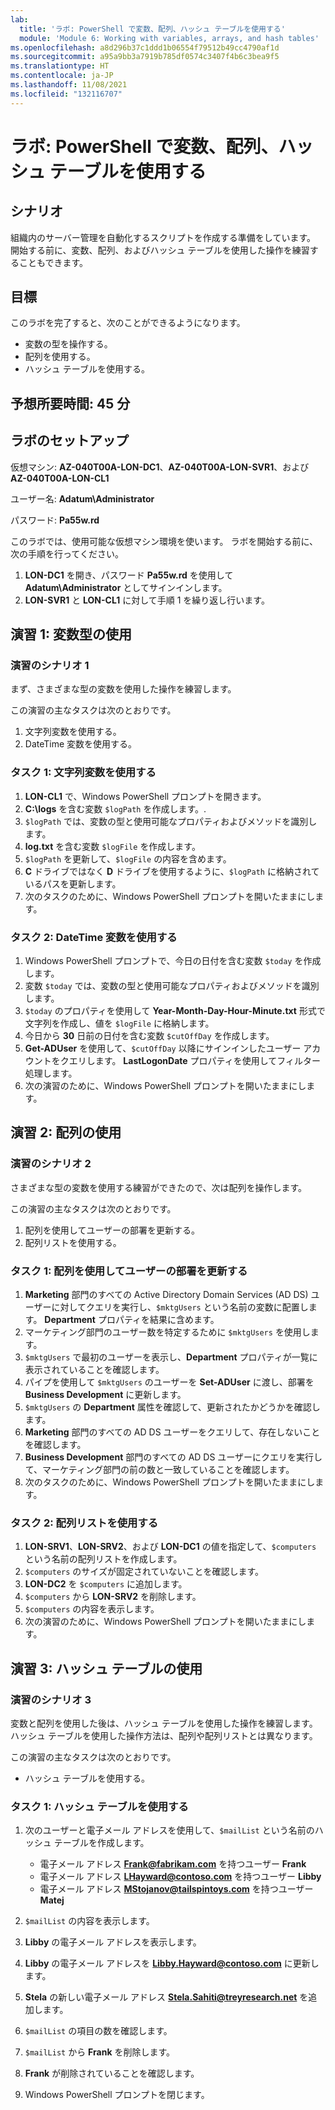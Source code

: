 ```yaml
---
lab:
  title: 'ラボ: PowerShell で変数、配列、ハッシュ テーブルを使用する'
  module: 'Module 6: Working with variables, arrays, and hash tables'
ms.openlocfilehash: a8d296b37c1ddd1b06554f79512b49cc4790af1d
ms.sourcegitcommit: a95a9bb3a7919b785df0574c3407f4b6c3bea9f5
ms.translationtype: HT
ms.contentlocale: ja-JP
ms.lasthandoff: 11/08/2021
ms.locfileid: "132116707"
---
```

# <a name="lab-using-variables-arrays-and-hash-tables-in-powershell"></a>ラボ: PowerShell で変数、配列、ハッシュ テーブルを使用する

## <a name="scenario"></a>シナリオ

組織内のサーバー管理を自動化するスクリプトを作成する準備をしています。 開始する前に、変数、配列、およびハッシュ テーブルを使用した操作を練習することもできます。

## <a name="objectives"></a>目標

このラボを完了すると、次のことができるようになります。

- 変数の型を操作する。
- 配列を使用する。
- ハッシュ テーブルを使用する。

## <a name="estimated-time-45-minutes"></a>予想所要時間: 45 分

## <a name="lab-setup"></a>ラボのセットアップ

仮想マシン: **AZ-040T00A-LON-DC1**、**AZ-040T00A-LON-SVR1**、および **AZ-040T00A-LON-CL1**

ユーザー名: **Adatum\\Administrator**

パスワード: **Pa55w.rd**

このラボでは、使用可能な仮想マシン環境を使います。 ラボを開始する前に、次の手順を行ってください。

1. **LON-DC1** を開き、パスワード **Pa55w.rd** を使用して **Adatum\\Administrator** としてサインインします。
1. **LON-SVR1** と **LON-CL1** に対して手順 1 を繰り返し行います。

## <a name="exercise-1-working-with-variable-types"></a>演習 1: 変数型の使用

### <a name="exercise-scenario-1"></a>演習のシナリオ 1

まず、さまざまな型の変数を使用した操作を練習します。

この演習の主なタスクは次のとおりです。

1. 文字列変数を使用する。
1. DateTime 変数を使用する。

### <a name="task-1-use-string-variables"></a>タスク 1: 文字列変数を使用する

1. **LON-CL1** で、Windows PowerShell プロンプトを開きます。
1. **C:\logs** を含む変数 `$logPath` を作成します。\.
1. `$logPath` では、変数の型と使用可能なプロパティおよびメソッドを識別します。
1. **log.txt** を含む変数 `$logFile` を作成します。
1. `$logPath` を更新して、`$logFile` の内容を含めます。
1. **C** ドライブではなく **D** ドライブを使用するように、`$logPath` に格納されているパスを更新します。
1. 次のタスクのために、Windows PowerShell プロンプトを開いたままにします。

### <a name="task-2-use-datetime-variables"></a>タスク 2: DateTime 変数を使用する

1. Windows PowerShell プロンプトで、今日の日付を含む変数 `$today` を作成します。
1. 変数 `$today` では、変数の型と使用可能なプロパティおよびメソッドを識別します。
1. `$today` のプロパティを使用して **Year-Month-Day-Hour-Minute.txt** 形式で文字列を作成し、値を `$logFile` に格納します。
1. 今日から **30** 日前の日付を含む変数 `$cutOffDay` を作成します。
1. **Get-ADUser** を使用して、`$cutOffDay` 以降にサインインしたユーザー アカウントをクエリします。 **LastLogonDate** プロパティを使用してフィルター処理します。
1. 次の演習のために、Windows PowerShell プロンプトを開いたままにします。

## <a name="exercise-2-using-arrays"></a>演習 2: 配列の使用

### <a name="exercise-scenario-2"></a>演習のシナリオ 2

さまざまな型の変数を使用する練習ができたので、次は配列を操作します。

この演習の主なタスクは次のとおりです。

1. 配列を使用してユーザーの部署を更新する。
1. 配列リストを使用する。

### <a name="task-1-use-an-array-to-update-the-department-for-users"></a>タスク 1: 配列を使用してユーザーの部署を更新する

1. **Marketing** 部門のすべての Active Directory Domain Services (AD DS) ユーザーに対してクエリを実行し、`$mktgUsers` という名前の変数に配置します。 **Department** プロパティを結果に含めます。
1. マーケティング部門のユーザー数を特定するために `$mktgUsers` を使用します。
1. `$mktgUsers` で最初のユーザーを表示し、**Department** プロパティが一覧に表示されていることを確認します。
1. パイプを使用して `$mktgUsers` のユーザーを **Set-ADUser** に渡し、部署を **Business Development** に更新します。
1. `$mktgUsers` の **Department** 属性を確認して、更新されたかどうかを確認します。
1. **Marketing** 部門のすべての AD DS ユーザーをクエリして、存在しないことを確認します。
1. **Business Development** 部門のすべての AD DS ユーザーにクエリを実行して、マーケティング部門の前の数と一致していることを確認します。
1. 次のタスクのために、Windows PowerShell プロンプトを開いたままにします。

### <a name="task-2-use-an-array-list"></a>タスク 2: 配列リストを使用する

1. **LON-SRV1**、**LON-SRV2**、および **LON-DC1** の値を指定して、`$computers` という名前の配列リストを作成します。
1. `$computers` のサイズが固定されていないことを確認します。
1. **LON-DC2** を `$computers` に追加します。
1. `$computers` から **LON-SRV2** を削除します。
1. `$computers` の内容を表示します。
1. 次の演習のために、Windows PowerShell プロンプトを開いたままにします。

## <a name="exercise-3-using-hash-tables"></a>演習 3: ハッシュ テーブルの使用

### <a name="exercise-scenario-3"></a>演習のシナリオ 3

変数と配列を使用した後は、ハッシュ テーブルを使用した操作を練習します。 ハッシュ テーブルを使用した操作方法は、配列や配列リストとは異なります。

この演習の主なタスクは次のとおりです。

- ハッシュ テーブルを使用する。

### <a name="task-1-use-a-hash-table"></a>タスク 1: ハッシュ テーブルを使用する

1. 次のユーザーと電子メール アドレスを使用して、`$mailList` という名前のハッシュ テーブルを作成します。

   - 電子メール アドレス **Frank@fabrikam.com** を持つユーザー **Frank**
   - 電子メール アドレス **LHayward@contoso.com** を持つユーザー **Libby**
   - 電子メール アドレス **MStojanov@tailspintoys.com** を持つユーザー **Matej**

1. `$mailList` の内容を表示します。
1. **Libby** の電子メール アドレスを表示します。
1. **Libby** の電子メール アドレスを **Libby.Hayward@contoso.com** に更新します。
1. **Stela** の新しい電子メール アドレス **Stela.Sahiti@treyresearch.net** を追加します。
1. `$mailList` の項目の数を確認します。
1. `$mailList` から **Frank** を削除します。
1. **Frank** が削除されていることを確認します。
1. Windows PowerShell プロンプトを閉じます。
